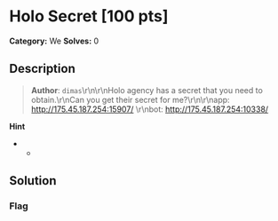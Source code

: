 # Holo Secret [100 pts]

**Category:** We
**Solves:** 0

## Description
>**Author**: `dimas`\r\n\r\nHolo agency has a secret that you need to obtain.\r\nCan you get their secret for me?\r\n\r\napp: http://175.45.187.254:15907/  \r\nbot: http://175.45.187.254:10338/

**Hint**
* -

## Solution

### Flag

